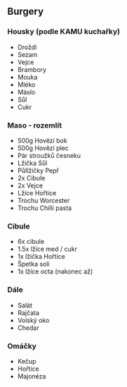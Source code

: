 ## Burgery

### Housky (podle KAMU kuchařky)
- Droždí
- Sezam
- Vejce
- Brambory
- Mouka
- Mléko
- Máslo
- Sůl
- Cukr

### Maso - rozemlít
- 500g Hovězí bok
- 500g Hovězí plec
- Pár stroužků česneku
- Lžička Sůl
- Půllžičky Pepř
- 2x Cibule
- 2x Vejce
- Lžíce Hořtice
- Trochu Worcester
- Trochu Chilli pasta

### Cibule
- 6x cibule
- 1.5x lžíce med / cukr
- 1x lžička Hořtice
- Špetka soli
- 1x lžíce octa (nakonec až)

### Dále
- Salát
- Rajčata
- Volský oko
- Chedar

### Omáčky
- Kečup
- Hořtice
- Majonéza
